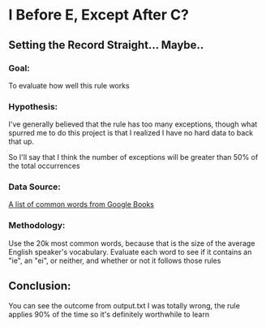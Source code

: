 # I Before E, Except After C?
## Setting the Record Straight... Maybe..

### Goal:
To evaluate how well this rule works

### Hypothesis:
I've generally believed that the rule has too many exceptions, though what spurred me to do this project is that I realized I have no hard data to back that up.

So I'll say that I think the number of exceptions will be greater than 50% of the total occurrences

### Data Source:
[A list of common words from Google Books](https://norvig.com/google-books-common-words.txt)

### Methodology:
Use the 20k most common words, because that is the size of the average English speaker's vocabulary. Evaluate each word to see if it contains an "ie", an "ei", or neither, and whether or not it follows those rules

## Conclusion:
You can see the outcome from output.txt I was totally wrong, the rule applies 90% of the time so it's definitely worthwhile to learn
